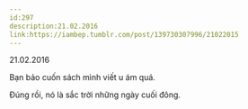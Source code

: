 ```yaml
---
id:297
description:21.02.2016
link:https://iambep.tumblr.com/post/139730307996/21022015
---
```


21.02.2016

Bạn bảo cuốn sách mình viết u ám quá.

Đúng rồi, nó là sắc trời những ngày cuối đông.